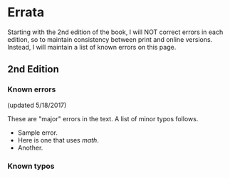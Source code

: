 <script src="https://cdnjs.cloudflare.com/ajax/libs/mathjax/2.7.0/MathJax.js?config=TeX-AMS-MML_HTMLorMML" type="text/javascript"></script>


# Errata

Starting with the 2nd edition of the book, I will NOT correct errors in each edition, so to maintain consistency between print and online versions.  Instead, I will maintain a list of known errors on this page.

## 2nd Edition

### Known errors

(updated 5/18/2017)

These are "major" errors in the text.  A list of minor typos follows.

* Sample error.
* Here is one that uses $math$.
* Another.


### Known typos
